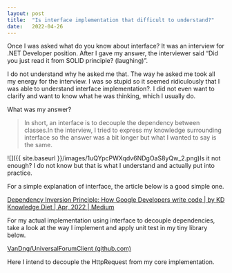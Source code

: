 ```yaml
---
layout:	post
title:	"Is interface implementation that difficult to understand?"
date:	2022-04-26
---
```


  Once I was asked what do you know about interface? It was an interview for .NET Developer position. After I gave my answer, the interviewer said “Did you just read it from SOLID principle? (laughing)”.

I do not understand why he asked me that. The way he asked me took all my energy for the interview. I was so stupid so it seemed ridiculously that I was able to understand interface implementation?. I did not even want to clarify and want to know what he was thinking, which I usually do.

What was my answer?


> In short, an interface is to decouple the dependency between classes.In the interview, I tried to express my knowledge surrounding interface so the answer was a bit longer but what I wanted to say is the same.

![]({{ site.baseurl }}/images/1uQYpcPWXqdv6NDgOaS8yQw_2.png)Is it not enough? I do not know but that is what I understand and actually put into practice.

For a simple explanation of interface, the article below is a good simple one.

[Dependency Inversion Principle: How Google Developers write code | by KD Knowledge Diet | Apr, 2022 | Medium](https://paigeshin1991.medium.com/dependency-inversion-principle-how-google-developers-write-code-f6cbd3b530a6)

For my actual implementation using interface to decouple dependencies, take a look at the way I implement and apply unit test in my tiny library below.

[VanDng/UniversalForumClient (github.com)](https://github.com/VanDng/UniversalForumClient)

Here I intend to decouple the HttpRequest from my core implementation.

  